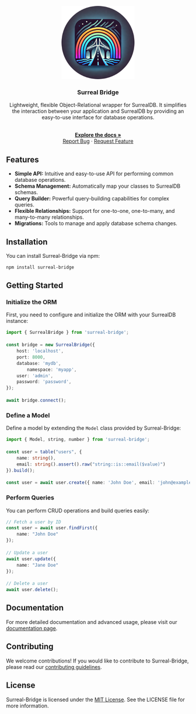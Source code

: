 <div align="center">
<a href="https://github.com/letsmoe/surreal-bridge">
	<img src="images/logo.png" alt="Logo" width="200" height="200">
</a>
<h3 align="center">Surreal Bridge</h3>
	Lightweight, flexible Object-Relational wrapper for SurrealDB. It simplifies the interaction between your application and SurrealDB by providing an easy-to-use interface for database operations.
		<br/>
		<br/>
  <p align="center">
	<a href="https://surreal-bridge.neopathways.de/"><strong>Explore the docs »</strong></a>
	<br />
	<a href="https://github.com/letsmoe/surreal-bridge/issues/new?labels=bug&template=bug-report---.md">Report Bug</a>
	·
	<a href="https://github.com/letsmoe/surreal-bridge/issues/new?labels=enhancement&template=feature-request---.md">Request Feature</a>
</p>
	
</div>


## Features

- **Simple API:** Intuitive and easy-to-use API for performing common database operations.
- **Schema Management:** Automatically map your classes to SurrealDB schemas.
- **Query Builder:** Powerful query-building capabilities for complex queries.
- **Flexible Relationships:** Support for one-to-one, one-to-many, and many-to-many relationships.
- **Migrations:** Tools to manage and apply database schema changes.

## Installation

You can install Surreal-Bridge via npm:

```bash
npm install surreal-bridge
```

## Getting Started

### Initialize the ORM

First, you need to configure and initialize the ORM with your SurrealDB instance:

```typescript
import { SurrealBridge } from 'surreal-bridge';

const bridge = new SurrealBridge({
    host: 'localhost',
    port: 8000,
    database: 'mydb',
		namespace: 'myapp',
    user: 'admin',
    password: 'password',
});

await bridge.connect();
```

### Define a Model

Define a model by extending the `Model` class provided by Surreal-Bridge:

```typescript
import { Model, string, number } from 'surreal-bridge';

const user = table("users", {
	name: string(),
	email: string().assert().raw("string::is::email($value)")
}).build();

const user = await user.create({ name: 'John Doe', email: 'john@example.com' });
```

### Perform Queries

You can perform CRUD operations and build queries easily:

```typescript
// Fetch a user by ID
const user = await user.findFirst({
	name: "John Doe"
});

// Update a user
await user.update({
	name: "Jane Doe"
});

// Delete a user
await user.delete();
```

## Documentation

For more detailed documentation and advanced usage, please visit our [documentation page](https://neopathways.de/products/surreal-bridge/docs).

## Contributing

We welcome contributions! If you would like to contribute to Surreal-Bridge, please read our [contributing guidelines](CONTRIBUTING.md).

## License

Surreal-Bridge is licensed under the [MIT License](LICENSE.md). See the LICENSE file for more information.